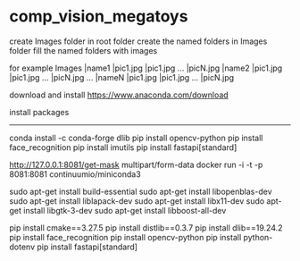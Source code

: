 # comp_vision_megatoys

create Images folder in root folder
create the named folders in Images folder
fill the named folders with images

for example
Images
    |name1
        |pic1.jpg
        |pic1.jpg
        ...
        |picN.jpg
    |name2
        |pic1.jpg
        |pic1.jpg
        ...
        |picN.jpg
    ...
    |nameN
        |pic1.jpg
        |pic1.jpg
        ...
        |picN.jpg

download and install
https://www.anaconda.com/download

install packages
****************
conda install -c conda-forge dlib
pip install opencv-python
pip install face_recognition
pip install imutils
pip install fastapi[standard]

http://127.0.0.1:8081/get-mask
multipart/form-data
docker run -i -t -p 8081:8081 continuumio/miniconda3


sudo apt-get install build-essential
sudo apt-get install libopenblas-dev
sudo apt-get install liblapack-dev
sudo apt-get install libx11-dev
sudo apt-get install libgtk-3-dev
sudo apt-get install libboost-all-dev

pip install cmake==3.27.5
pip install distlib==0.3.7
pip install dlib==19.24.2
pip install face_recognition
pip install opencv-python
pip install python-dotenv
pip install fastapi[standard]
